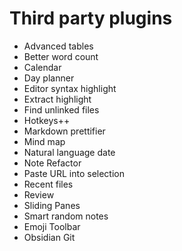# Third party plugins

- Advanced tables
- Better word count
- Calendar
- Day planner
- Editor syntax highlight
- Extract highlight
- Find unlinked files
- Hotkeys++
- Markdown prettifier
- Mind map
- Natural language date
- Note Refactor
- Paste URL into selection
- Recent files
- Review
- Sliding Panes
- Smart random notes
- Emoji Toolbar
- Obsidian Git

